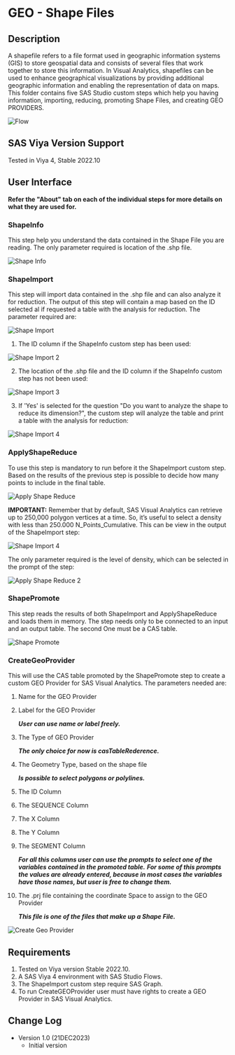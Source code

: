 # GEO - Shape Files

## Description

A shapefile refers to a file format used in geographic information systems (GIS) to store geospatial data and consists of several files that work together to store this information. 
In Visual Analytics, shapefiles can be used to enhance geographical visualizations by providing additional geographic information and enabling the representation of data on maps.
This folder contains five SAS Studio custom steps which help you having information, importing, reducing, promoting Shape Files, and creating GEO PROVIDERS.

![Flow](./img/ShapeFile-Example_Flow.png)

## SAS Viya Version Support
Tested in Viya 4, Stable 2022.10

## User Interface

**Refer the "About" tab on each of the individual steps for more details on what they are used for.**

### ShapeInfo

This step help you understand the data contained in the Shape File you are reading.
The only parameter required is location of the .shp file.

![Shape Info](./img/ShapeInfo.png)

### ShapeImport

This step will import data contained in the .shp file and can also analyze it for reduction.
The output of this step will contain a map based on the ID selected al if requested a table with the analysis for reduction.
The parameter required are:

![Shape Import](./img/ShapeImport.png)

1. The ID column if the ShapeInfo custom step has been used:

![Shape Import 2](./img/ShapeImport_2.png)

2. The location of the .shp file and the ID column if the ShapeInfo custom step has not been used:

![Shape Import 3](./img/ShapeImport_3.png)

3. If 'Yes' is selected for the question "Do you want to analyze the shape to reduce its dimension?", the custom step will analyze the table and print a table with the analysis for reduction:

![Shape Import 4](./img/ShapeImport_4.png)

### ApplyShapeReduce

To use this step is mandatory to run before it the ShapeImport custom step.
Based on the results of the previous step is possible to decide how many points to include in the final table.

![Apply Shape Reduce](./img/ApplyShapeReduce.png)

**IMPORTANT:**
Remember that by default, SAS Visual Analytics can retrieve up to 250,000 polygon vertices at a time.
So, it’s useful to select a density with less than 250.000 N_Points_Cumulative. This can be view in the output of the ShapeImport step:

![Shape Import 4](./img/ShapeImport_4.png)

The only parameter required is the level of density, which can be selected in the prompt of the step:

![Apply Shape Reduce 2](./img/ApplyShapeReduce_2.png)

### ShapePromote

This step reads the results of both ShapeImport and ApplyShapeReduce and loads them in memory.
The step needs only to be connected to an input and an output table.
The second One must be a CAS table.

![Shape Promote](./img/ShapePromote.png)

### CreateGeoProvider

This will use the CAS table promoted by the ShapePromote step to create a custom GEO Provider for SAS Visual Analytics.
The parameters needed are:

1. Name for the GEO Provider
2. Label for the GEO Provider

	***User can use name or label freely.***

3. The Type of GEO Provider 

	***The only choice for now is casTableRederence.***
	
4. The Geometry Type, based on the shape file 

	***Is possible to select polygons or polylines.***

5. The ID Column 
6. The SEQUENCE Column
7. The X Column
8. The Y Column
9. The SEGMENT Column

	***For all this columns user can use the prompts to select one of the variables contained in the promoted table.***
	***For some of this prompts the values are already entered, because in most cases the variables have those names, but user is free to change them.***
	
10. The .prj file containing the coordinate Space to assign to the GEO Provider

	***This file is one of the files that make up a Shape File.***


![Create Geo Provider](./img/CreateGEOProvider.png)

## Requirements

1. Tested on Viya version Stable 2022.10.
2. A SAS Viya 4 environment with SAS Studio Flows.
3. The ShapeImport custom step require SAS Graph.
4. To run CreateGEOProvider user must have rights to create a GEO Provider in SAS Visual Analytics.

## Change Log

* Version 1.0 (21DEC2023) 
    * Initial version
